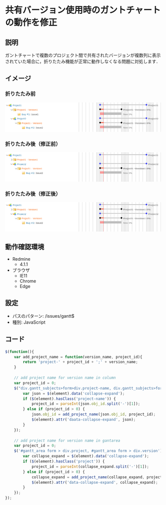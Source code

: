 # 共有バージョン使用時のガントチャートの動作を修正
## 説明
ガントチャートで複数のプロジェクト間で共有されたバージョンが複数列に表示されていた場合に，折りたたみ機能が正常に動作しなくなる問題に対処します．

## イメージ
### 折りたたみ前
![normal](normal.png)
### 折りたたみ後（修正前）
![normal](collapsed_before_fixed.png)
### 折りたたみ後（修正後）
![normal](collapsed_fixed.png)

## 動作確認環境
- Redmine
  - 4.1.1
- ブラウザ
  - IE11
  - Chrome
  - Edge

## 設定
- パスのパターン: /issues/gantt$
- 種別: JavaScript

## コード
```JavaScript
$(function(){
    var add_project_name = function(version_name, project_id){
        return 'project-' + project_id + ';' + version_name;
    }

    // add project name for version name in column
    var project_id = 0;
    $("div.gantt_subjects>form>div.project-name, div.gantt_subjects>form>div.version-name").each(function (_, element) {
        var json = $(element).data('collapse-expand');
        if ($(element).hasClass('project-name')) {
            project_id = parseInt(json.obj_id.split('-')[1]);
        } else if (project_id > 0) {
            json.obj_id = add_project_name(json.obj_id, project_id);
            $(element).attr('daata-collapse-expand', json);
        }
    });

    // add project name for version name in gantarea
    var project_id = 0;
    $('#gantt_area form > div.project, #gantt_area form > div.version').each(function (_, element) {
        var collapse_expand = $(element).data('collapse-expand');
        if ($(element).hasClass('project')) {
            project_id = parseInt(collapse_expand.split('-')[1]);
        } else if (project_id > 0) {
            collapse_expand = add_project_name(collapse_expand, project_id);
            $(element).attr('data-collapse-expand', collapse_expand);
        }
    });
});
```
